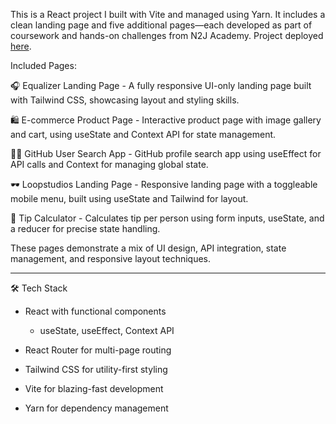 This is a React project I built with Vite and managed using Yarn. It includes a clean landing page and five additional pages—each developed as part of coursework and hands-on challenges from N2J Academy. Project deployed [here](https://react-multiple-page-tos6.vercel.app/).

Included Pages:

🎧 Equalizer Landing Page - A fully responsive UI-only landing page built with Tailwind CSS, showcasing layout and styling skills.

🛍️ E-commerce Product Page - Interactive product page with image gallery and cart, using useState and Context API for state management.

🧑‍💻 GitHub User Search App - GitHub profile search app using useEffect for API calls and Context for managing global state.

🕶️ Loopstudios Landing Page - Responsive landing page with a toggleable mobile menu, built using useState and Tailwind for layout.

💸 Tip Calculator - Calculates tip per person using form inputs, useState, and a reducer for precise state handling.

These pages demonstrate a mix of UI design, API integration, state management, and responsive layout techniques.

---

🛠️ Tech Stack

- React with functional components

  - useState, useEffect, Context API

- React Router for multi-page routing

- Tailwind CSS for utility-first styling

- Vite for blazing-fast development

- Yarn for dependency management
